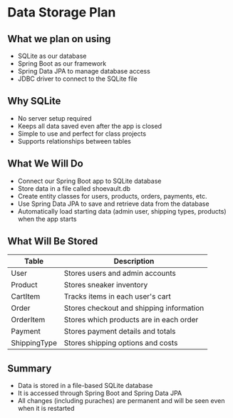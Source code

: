 # Data Storage Plan

## What we plan on using

- SQLite as our database
- Spring Boot as our framework 
- Spring Data JPA to manage database access
- JDBC driver to connect to the SQLite file


## Why SQLite

- No server setup required
- Keeps all data saved even after the app is closed
- Simple to use and perfect for class projects
- Supports relationships between tables


## What We Will Do

- Connect our Spring Boot app to SQLite database
- Store data in a file called shoevault.db
- Create entity classes for users, products, orders, payments, etc.
- Use Spring Data JPA to save and retrieve data from the database
- Automatically load starting data (admin user, shipping types, products) when the app starts

## What Will Be Stored

| Table         | Description                                |
|---------------|--------------------------------------------|
| User          | Stores users and admin accounts            |
| Product       | Stores sneaker inventory                   |
| CartItem      | Tracks items in each user's cart           |
| Order         | Stores checkout and shipping information   |
| OrderItem     | Stores which products are in each order    |
| Payment       | Stores payment details and totals          |
| ShippingType  | Stores shipping options and costs          |



## Summary

- Data is stored in a file-based SQLite database
- It is accessed through Spring Boot and Spring Data JPA
- All changes (including puraches) are permanent and will be seen even when it is restarted
